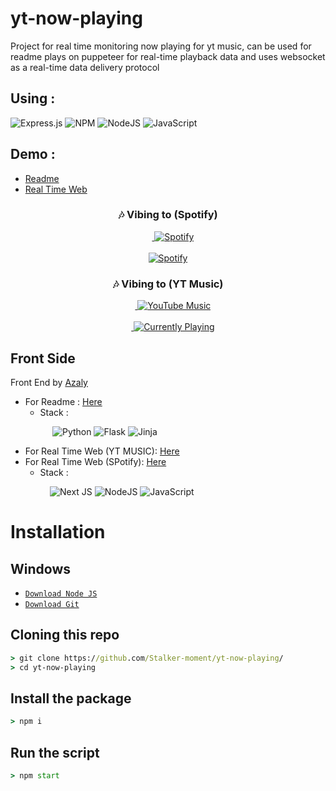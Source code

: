 # yt-now-playing
Project for real time monitoring now playing for yt music, can be used for readme
plays on puppeteer for real-time playback data and uses websocket as a real-time data delivery protocol

## Using :
![Express.js](https://img.shields.io/badge/express.js-%23404d59.svg?style=for-the-badge&logo=express&logoColor=%2361DAFB) ![NPM](https://img.shields.io/badge/NPM-%23CB3837.svg?style=for-the-badge&logo=npm&logoColor=white) ![NodeJS](https://img.shields.io/badge/node.js-6DA55F?style=for-the-badge&logo=node.js&logoColor=white)	![JavaScript](https://img.shields.io/badge/javascript-%23323330.svg?style=for-the-badge&logo=javascript&logoColor=%23F7DF1E)

## Demo :
- [Readme](https://ytnow.tierkun.my.id/api/ytmusic)
- [Real Time Web](https://playnow.tierkun.my.id/)

<div align="center">
  <h3>🎶 Vibing to (Spotify)</h3>
  <div>
    &nbsp;&nbsp;&nbsp;&nbsp;<a href="https://spotifynow.tierkun.my.id/" target="_blank">
      <img src="https://img.shields.io/badge/Spotify-1ED760?style=for-the-badge&logo=spotify&logoColor=white" alt="Spotify">
    </a>
  </div>
  <br>
 <a href="https://spotifynow.tierkun.my.id/" target="_blank">
    <img src="https://spotify-new-read-me.vercel.app/api/spotify?background_color=0d1117&border_color=ffffff" alt="Spotify">
  </a>
</div>

<div align="center">
  <h3>🎶 Vibing to (YT Music)</h3>
  <div>
    &nbsp;&nbsp;&nbsp;&nbsp;<a href="https://playnow.tierkun.my.id/" target="_blank">
      <img src="https://img.shields.io/badge/YouTube_Music-FF0000?style=for-the-badge&logo=youtube-music&logoColor=white" alt="YouTube Music">
    </a>
  </div>
  <br>
  &nbsp;&nbsp;&nbsp;&nbsp;<a href="https://playnow.tierkun.my.id/" target="_blank">
    <img src="https://ytnow.tierkun.my.id/api/spotify?background_color=0d1117&border_color=ffffff" alt="Currently Playing">
  </a>
</div>

## Front Side 
Front End by [Azaly](https://github.com/MRAzaly20/)

- For Readme : [Here](https://github.com/MRAzaly20/Flask-YT-Playing)
  * Stack :

&nbsp;&nbsp;&nbsp;&nbsp;&nbsp;&nbsp;&nbsp;&nbsp;&nbsp;&nbsp;&nbsp;&nbsp;&nbsp;&nbsp;&nbsp;&nbsp; ![Python](https://img.shields.io/badge/python-3670A0?style=for-the-badge&logo=python&logoColor=ffdd54) ![Flask](https://img.shields.io/badge/flask-%23000.svg?style=for-the-badge&logo=flask&logoColor=white) ![Jinja](https://img.shields.io/badge/jinja-white.svg?style=for-the-badge&logo=jinja&logoColor=black)
- For Real Time Web (YT MUSIC): [Here](https://github.com/Stalker-moment/yt-playing/)
- For Real Time Web (SPotify): [Here](https://github.com/Stalker-moment/spotify-playing/)
  * Stack :

&nbsp;&nbsp;&nbsp;&nbsp;&nbsp;&nbsp;&nbsp;&nbsp;&nbsp;&nbsp;&nbsp;&nbsp;&nbsp;&nbsp;&nbsp;&nbsp;![Next JS](https://img.shields.io/badge/Next-black?style=for-the-badge&logo=next.js&logoColor=white) ![NodeJS](https://img.shields.io/badge/node.js-6DA55F?style=for-the-badge&logo=node.js&logoColor=white)	![JavaScript](https://img.shields.io/badge/javascript-%23323330.svg?style=for-the-badge&logo=javascript&logoColor=%23F7DF1E)

# Installation

## Windows
* [`Download Node JS`](https://nodejs.org/en/download/)
* [`Download Git`](https://git-scm.com/download/win)

## Cloning this repo
```cmd
> git clone https://github.com/Stalker-moment/yt-now-playing/
> cd yt-now-playing
```

## Install the package
```cmd
> npm i
```

## Run the script
```cmd
> npm start
```
